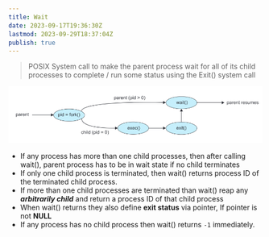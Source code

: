 ```yaml
---
title: Wait
date: 2023-09-17T19:36:30Z
lastmod: 2023-09-29T18:37:04Z
publish: true
---
```


> POSIX System call to make the parent process wait for all of its child processes to complete / run some status using the Exit() system call

​![Wait-1](../_old-attachments/Wait-1.png)​

* If any process has more than one child processes, then after calling wait(), parent process has to be in wait state if no child terminates
* If only one child process is terminated, then wait() returns process ID of the terminated child process.
* If more than one child processes are terminated than wait() reap any ***arbitrarily child*** and return a process ID of that child process
* When wait() returns they also define **exit status** via pointer, If pointer is not **NULL**
* If any process has no child process then wait() returns `-1`​ immediately.
